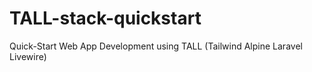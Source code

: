 # TALL-stack-quickstart
Quick-Start Web App Development using TALL (Tailwind Alpine Laravel Livewire)
